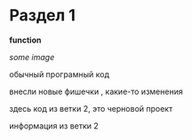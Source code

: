 # Раздел 1

**function**

*some image*

обычный програмный код

внесли новые фишечки , какие-то изменения 

здесь код из ветки 2, это черновой проект

информация из ветки 2
